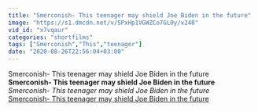 ```yaml
---
title: "Smerconish- This teenager may shield Joe Biden in the future"
image: "https://s1.dmcdn.net/v/SPxHp1VGWZCo7GL0y/x240"
vid_id: "x7vqaur"
categories: "shortfilms"
tags: ["Smerconish","This","teenager"]
date: "2020-08-26T22:56:04+03:00"
---
```

Smerconish- This teenager may shield Joe Biden in the future<br><b>Smerconish- This teenager may shield Joe Biden in the future</b><br> <i>Smerconish- This teenager may shield Joe Biden in the future</i><br> <u>Smerconish- This teenager may shield Joe Biden in the future</u>
